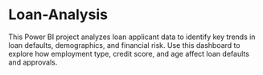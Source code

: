# Loan-Analysis
This Power BI project analyzes loan applicant data to identify key trends in loan defaults, demographics, and financial risk.  Use this dashboard to explore how employment type, credit score, and age affect loan defaults and approvals.
